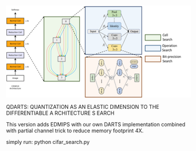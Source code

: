 ![alt text](https://github.com/udaykamal20/QDARTS/blob/PC_DARTS_MIPS/data/qdarts_1280x640.png?raw=true)

QDARTS: QUANTIZATION AS AN ELASTIC DIMENSION TO THE DIFFERENTIABLE A RCHITECTURE S EARCH

This version adds EDMIPS with our own DARTS implementation combined with partial channel trick to reduce memory footprint 4X.

simply run: python cifar_search.py
